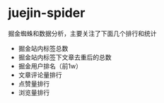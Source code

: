 # juejin-spider

掘金蜘蛛和数据分析，主要关注了下面几个排行和统计

- 掘金站内标签总数
- 掘金站内标签下文章去重后的总数
- 掘金用户排名（前1w）
- 文章评论量排行
- 点赞量排行
- 浏览量排行

